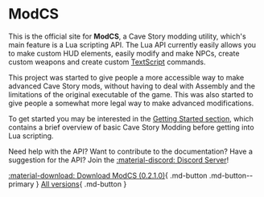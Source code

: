 # ModCS

This is the official site for **ModCS**, a Cave Story modding utility, which's main feature is a Lua scripting API. The Lua API currently easily allows you to make custom HUD elements, easily modify and make NPCs, create custom weapons and create custom [TextScript](/api/tsc/) commands. 

This project was started to give people a more accessible way to make advanced Cave Story mods, without having to deal with Assembly and the limitations of the original executable of the game. This was also started to give people a somewhat more legal way to make advanced modifications. 

To get started you may be interested in the [Getting Started section](/guide/intro/), which contains a brief overview of basic Cave Story Modding before getting into Lua scripting.

Need help with the API? Want to contribute to the documentation? Have a suggestion for the API? Join the [:material-discord: Discord Server](https://discord.gg/r5qhtqddhW)!

[:material-download: Download ModCS (0.2.1.0)](/assets/releases/modcs0210.zip){ .md-button .md-button--primary } [All versions](/releases/){ .md-button }
